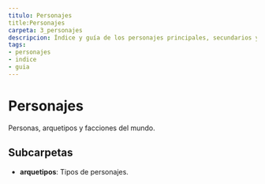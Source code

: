 ```yaml
---
titulo: Personajes
title:Personajes
carpeta: 3_personajes
descripcion: Índice y guía de los personajes principales, secundarios y arquetipos del universo SyV.
tags:
- personajes
- indice
- guia
---
```


# Personajes

Personas, arquetipos y facciones del mundo.

## Subcarpetas
- **arquetipos**: Tipos de personajes.

